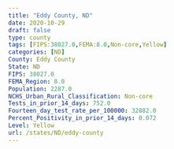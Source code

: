 ```yaml
---
title: "Eddy County, ND"
date: 2020-10-29
draft: false
type: county
tags: [FIPS:38027.0,FEMA:8.0,Non-core,Yellow]
categories: [ND]
County: Eddy County
State: ND
FIPS: 38027.0
FEMA_Region: 8.0
Population: 2287.0
NCHS_Urban_Rural_Classification: Non-core
Tests_in_prior_14_days: 752.0
Fourteen_day_test_rate_per_100000: 32882.0
Percent_Positivity_in_prior_14_days: 0.072
Level: Yellow
url: /states/ND/eddy-county
---
```



